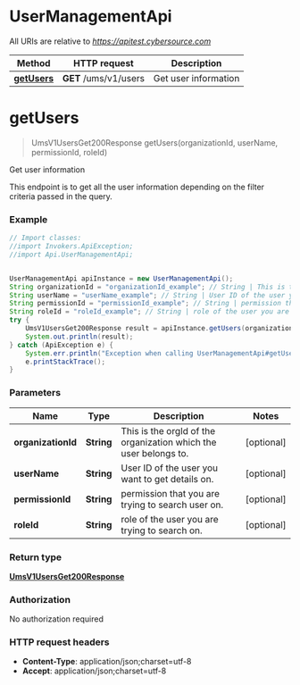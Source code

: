 # UserManagementApi

All URIs are relative to *https://apitest.cybersource.com*

Method | HTTP request | Description
------------- | ------------- | -------------
[**getUsers**](UserManagementApi.md#getUsers) | **GET** /ums/v1/users | Get user information


<a name="getUsers"></a>
# **getUsers**
> UmsV1UsersGet200Response getUsers(organizationId, userName, permissionId, roleId)

Get user information

This endpoint is to get all the user information depending on the filter criteria passed in the query.

### Example
```java
// Import classes:
//import Invokers.ApiException;
//import Api.UserManagementApi;


UserManagementApi apiInstance = new UserManagementApi();
String organizationId = "organizationId_example"; // String | This is the orgId of the organization which the user belongs to.
String userName = "userName_example"; // String | User ID of the user you want to get details on.
String permissionId = "permissionId_example"; // String | permission that you are trying to search user on.
String roleId = "roleId_example"; // String | role of the user you are trying to search on.
try {
    UmsV1UsersGet200Response result = apiInstance.getUsers(organizationId, userName, permissionId, roleId);
    System.out.println(result);
} catch (ApiException e) {
    System.err.println("Exception when calling UserManagementApi#getUsers");
    e.printStackTrace();
}
```

### Parameters

Name | Type | Description  | Notes
------------- | ------------- | ------------- | -------------
 **organizationId** | **String**| This is the orgId of the organization which the user belongs to. | [optional]
 **userName** | **String**| User ID of the user you want to get details on. | [optional]
 **permissionId** | **String**| permission that you are trying to search user on. | [optional]
 **roleId** | **String**| role of the user you are trying to search on. | [optional]

### Return type

[**UmsV1UsersGet200Response**](UmsV1UsersGet200Response.md)

### Authorization

No authorization required

### HTTP request headers

 - **Content-Type**: application/json;charset=utf-8
 - **Accept**: application/json;charset=utf-8

